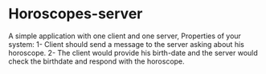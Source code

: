 # Horoscopes-server
A simple application with one client and one server, Properties of your system:
1- Client should send a message to the server asking about his horoscope.
2- The client would provide his birth-date and the server would check the birthdate and respond with the horoscope.

